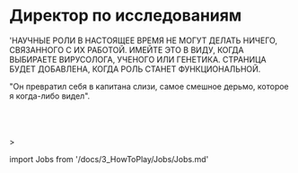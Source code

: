 # Директор по исследованиям
'НАУЧНЫЕ РОЛИ В НАСТОЯЩЕЕ ВРЕМЯ НЕ МОГУТ ДЕЛАТЬ НИЧЕГО, СВЯЗАННОГО С ИХ РАБОТОЙ. ИМЕЙТЕ ЭТО В ВИДУ, КОГДА ВЫБИРАЕТЕ ВИРУСОЛОГА, УЧЕНОГО ИЛИ ГЕНЕТИКА. СТРАНИЦА БУДЕТ ДОБАВЛЕНА, КОГДА РОЛЬ СТАНЕТ ФУНКЦИОНАЛЬНОЙ.

"Он превратил себя в капитана слизи, самое смешное дерьмо, которое я когда-либо видел".

  <br/>
<br/>
<br/>>

import Jobs from '/docs/3_HowToPlay/Jobs/Jobs.md'

<Jobs />
